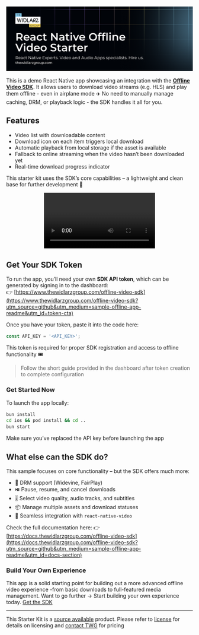 [![rnv-offline-banner](./assets/offline-banner.png)](https://www.thewidlarzgroup.com/offline-video-sdk?utm_source=github&utm_medium=sample-offline-app-readme&utm_id=banner)


This is a demo React Native app showcasing an integration with the **[Offline Video SDK](https://www.thewidlarzgroup.com/offline-video-sdk?utm_source=github&utm_medium=sample-offline-app-readme&utm_id=hero-offline)**. It allows users to download video streams (e.g. HLS) and play them offline - even in airplane mode ✈️
No need to manually manage caching, DRM, or playback logic - the SDK handles it all for you.

## Features

* Video list with downloadable content
* Download icon on each item triggers local download
* Automatic playback from local storage if the asset is available
* Fallback to online streaming when the video hasn’t been downloaded yet
* Real-time download progress indicator

This starter kit uses the SDK’s core capabilities – a lightweight and clean base for further development 🔧

<div align="center">
  <video src="https://github.com/user-attachments/assets/e92c71d8-c040-4c26-8135-8eab27d2d135" />
</div>

## Get Your SDK Token

To run the app, you’ll need your own **SDK API token**, which can be generated by signing in to the dashboard: <br/>
👉 [https://www.thewidlarzgroup.com/offline-video-sdk](https://www.thewidlarzgroup.com/offline-video-sdk?utm_source=github&utm_medium=sample-offline-app-readme&utm_id=token-cta)

Once you have your token, paste it into the code here:

```ts
const API_KEY = '<API_KEY>';
```

This token is required for proper SDK registration and access to offline functionality 🎟️

> Follow the short guide provided in the dashboard after token creation to complete configuration

### Get Started Now
To launch the app locally:

```bash
bun install
cd ios && pod install && cd ..
bun start
```

Make sure you’ve replaced the API key before launching the app


## What else can the SDK do?

This sample focuses on core functionality – but the SDK offers much more:

* 🔐 DRM support (Widevine, FairPlay)
* ⏯️ Pause, resume, and cancel downloads
* 🎚️ Select video quality, audio tracks, and subtitles
* 📦 Manage multiple assets and download statuses
* 🎥 Seamless integration with `react-native-video`

Check the full documentation here:
👉 [https://docs.thewidlarzgroup.com/offline-video-sdk](https://docs.thewidlarzgroup.com/offline-video-sdk?utm_source=github&utm_medium=sample-offline-app-readme&utm_id=docs-section)

### Build Your Own Experience
This app is a solid starting point for building out a more advanced offline video experience -from basic downloads to full-featured media management.
Want to go further → Start building your own experience today. [Get the SDK](https://www.thewidlarzgroup.com/offline-video-sdk?utm_source=github&utm_medium=sample-offline-app-readme&utm_id=start-building)

---

This Starter Kit is a [source available](https://en.wikipedia.org/wiki/Source-available_software) product. Please refer to [license](./LICENSE.md) for details on licensing and [contact TWG](https://www.thewidlarzgroup.com/?utm_source=github&utm_medium=sample-offline-app-readme&utm_id=contact-link#Contact) for pricing
